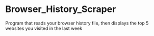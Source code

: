# Browser_History_Scraper
Program that reads your browser history file, then displays the top 5 websites you visited in the last week
